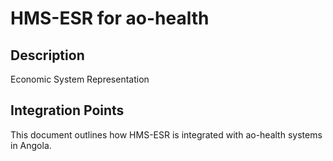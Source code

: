 # HMS-ESR for ao-health

## Description

Economic System Representation

## Integration Points

This document outlines how HMS-ESR is integrated with ao-health systems in Angola.
